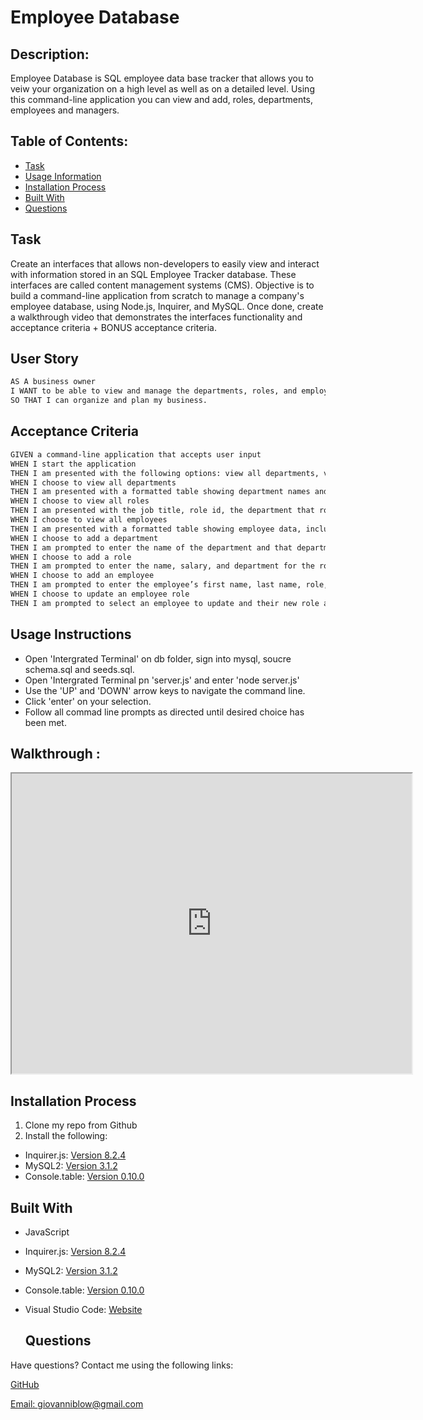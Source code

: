 # Employee Database


  
## Description:

Employee Database is SQL employee data base tracker that allows you to veiw your organization on a high level as well as on a detailed level. Using this command-line application you can view and add, roles, departments, employees and managers. 

## Table of Contents:

- [Task](#Task)
- [Usage Information](#Usage-Information)
- [Installation Process](#Installation-Process)
- [Built With](#Built-With)
- [Questions](#questions) 


## Task

Create an interfaces that allows non-developers to easily view and interact with information stored in an SQL Employee Tracker database. These interfaces are called content management systems (CMS). Objective is to build a command-line application from scratch to manage a company's employee database, using Node.js, Inquirer, and MySQL. Once done, create a walkthrough video that demonstrates the interfaces functionality and acceptance criteria + BONUS acceptance criteria.

## User Story
```md 
AS A business owner
I WANT to be able to view and manage the departments, roles, and employees in my company
SO THAT I can organize and plan my business.
```

## Acceptance Criteria
```md
GIVEN a command-line application that accepts user input
WHEN I start the application
THEN I am presented with the following options: view all departments, view all roles, view all employees, add a department, add a role, add an employee, and update an employee role
WHEN I choose to view all departments
THEN I am presented with a formatted table showing department names and department ids
WHEN I choose to view all roles
THEN I am presented with the job title, role id, the department that role belongs to, and the salary for that role
WHEN I choose to view all employees
THEN I am presented with a formatted table showing employee data, including employee ids, first names, last names, job titles, departments, salaries, and managers that the employees report to
WHEN I choose to add a department
THEN I am prompted to enter the name of the department and that department is added to the database
WHEN I choose to add a role
THEN I am prompted to enter the name, salary, and department for the role and that role is added to the database
WHEN I choose to add an employee
THEN I am prompted to enter the employee’s first name, last name, role, and manager, and that employee is added to the database
WHEN I choose to update an employee role
THEN I am prompted to select an employee to update and their new role and this information is updated in the database 
```


## Usage Instructions
- Open 'Intergrated Terminal' on db folder, sign into mysql, soucre schema.sql and seeds.sql.
- Open 'Intergrated Terminal pn 'server.js' and enter 'node server.js'
- Use the 'UP' and 'DOWN' arrow keys to navigate the command line. 
- Click 'enter' on your selection.
- Follow all commad line prompts as directed until desired choice has been met.




## Walkthrough :

<iframe src="https://drive.google.com/file/d/1NscKUSo7xOWOvKGv5xaPbdfqkxXJhkbR/preview" width="640" height="480"></iframe>

## Installation Process
1. Clone my repo from Github
2. Install the following: 
- Inquirer.js: [Version 8.2.4](https://www.npmjs.com/package/inquirer/v/8.2.4)
- MySQL2: [Version 3.1.2](https://www.npmjs.com/package/mysql2)
- Console.table: [Version 0.10.0](https://www.npmjs.com/package/console.table)

## Built With
- JavaScript 
- Inquirer.js: [Version 8.2.4](https://www.npmjs.com/package/inquirer/v/8.2.4)
- MySQL2: [Version 3.1.2](https://www.npmjs.com/package/mysql2)
- Console.table: [Version 0.10.0](https://www.npmjs.com/package/console.table)
- Visual Studio Code: [Website](https://code.visualstudio.com/)


  ## Questions
  
 Have questions? Contact me using the following links:

  [GitHub](https://github.com/gblow)
  
  [Email: giovanniblow@gmail.com](mailto:giovanniblow@gmail.com)